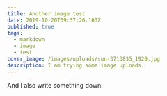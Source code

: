 ```yaml
---
title: Another image test
date: 2019-10-20T09:37:26.163Z
published: true
tags:
  - markdown
  - image
  - test
cover_image: /images/uploads/sun-3713835_1920.jpg
description: I am trying some image uploads.
---
```

And I also write something down.
